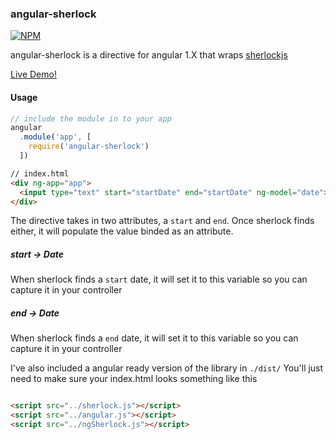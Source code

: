 ### angular-sherlock

[![NPM][angular-sherlock-icon]][angular-sherlock-url]

angular-sherlock is a directive for angular 1.X that wraps [sherlockjs](http://blog.metamorphium.com/Sherlock/)

[Live Demo!](http://jackhanford.com/angular-sherlock)

#### Usage
```js
// include the module in to your app
angular
  .module('app', [
    require('angular-sherlock')
  ])
```  

```html
// index.html
<div ng-app="app">
  <input type="text" start="startDate" end="startDate" ng-model="date">
</div>
```  
The directive takes in two attributes, a `start` and `end`. Once sherlock finds either, it will populate the value binded as an attribute.  

##### start -> Date  
When sherlock finds a `start` date, it will set it to this variable so you can capture it in your controller

##### end -> Date  
When sherlock finds a `end` date, it will set it to this variable so you can capture it in your controller  

I've also included a angular ready version of the library in `./dist/` You'll just need to make sure your index.html looks something like this

```html

<script src="../sherlock.js"></script>
<script src="../angular.js"></script>
<script src="../ngSherlock.js"></script>

```

[angular-sherlock-icon]: https://nodei.co/npm/angular-sherlock.png?downloads=true
[angular-sherlock-url]: https://npmjs.org/package/angular-sherlock
